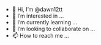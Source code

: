 - 👋 Hi, I’m @dawn12tt
- 👀 I’m interested in ...
- 🌱 I’m currently learning ...
- 💞️ I’m looking to collaborate on ...
- 📫 How to reach me ...

<!---
dawn12tt/dawn12tt is a ✨ special ✨ repository because its `README.md` (this file) appears on your GitHub profile.
You can click the Preview link to take a look at your changes.
--->
